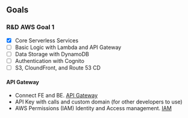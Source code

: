 ## Goals

### R&D AWS Goal 1
- [x] Core Serverless Services
- [ ] Basic Logic with Lambda and API Gateway
- [ ] Data Storage with DynamoDB
- [ ] Authentication with Cognito
- [ ] S3, CloundFront, and Route 53 CD

#### API Gateway
 - Connect FE and BE. [API Gateway](https://docs.aws.amazon.com/apigateway/latest/developerguide/welcome.html)
  - API Key with calls and custom domain (for other developers to use) 
 - AWS Permissions (IAM) Identity and Access management. [IAM](https://docs.aws.amazon.com/IAM/latest/UserGuide/id.html)
